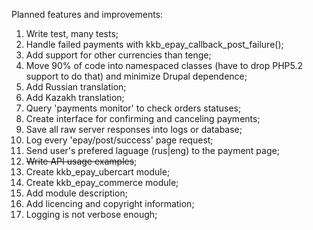 Planned features and improvements:

1.  Write test, many tests;
2.  Handle failed payments with kkb_epay_callback_post_failure();
3.  Add support for other currencies than tenge;
4.  Move 90% of code into namespaced classes (have to drop PHP5.2 support to
    do that) and minimize Drupal dependence;
5.  Add Russian translation;
6.  Add Kazakh translation;
7.  Query 'payments monitor' to check orders statuses;
8.  Create interface for confirming and canceling payments;
9.  Save all raw server responses into logs or database;
10. Log every 'epay/post/success' page request;
11. Send user's prefered laguage (rus|eng) to the payment page;
12. <del>Write API usage examples</del>;
13. Create kkb_epay_ubercart module;
14. Create kkb_epay_commerce module;
15. Add module description;
16. Add licencing and copyright information;
17. Logging is not verbose enough;


